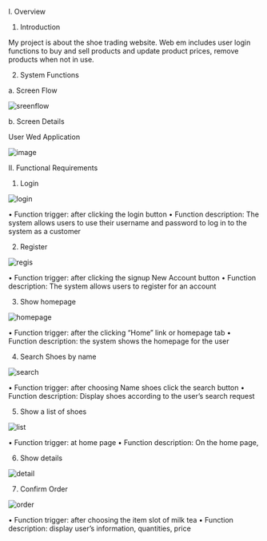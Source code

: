 I. Overview
1. Introduction
   
My project is about the shoe trading website. Web em includes user login functions to buy and sell products and update product prices, remove products when not in use.


2. System Functions

a. Screen Flow

![sreenflow](https://github.com/TungThnh/Shoes-Shop/assets/87662866/7c32bb29-0b2d-453e-aa67-66cdc53cf453)
 
   		
b. Screen Details

User Wed Application

  
![image](https://github.com/TungThnh/Shoes-Shop/assets/87662866/5aed6620-725a-49ae-8595-e18509afcff1)


II. Functional Requirements
1. Login 
 
![login](https://github.com/TungThnh/Shoes-Shop/assets/87662866/8a7a390c-f885-42dd-86da-554eba8b0209)

•	Function trigger: after clicking the login button 
•	Function description: The system allows users to use their username and password to log in to the system as a customer 
 
2. Register

![regis](https://github.com/TungThnh/Shoes-Shop/assets/87662866/c3963b97-50f6-427e-87c4-81a33d17fab3)

•	Function trigger: after clicking the signup New Account button
•	Function description: The system allows users to register for an account


3. Show homepage

![homepage](https://github.com/TungThnh/Shoes-Shop/assets/87662866/05df3786-c0d8-4906-8a10-af2d4bbe29e8)

•	Function trigger: after the clicking “Home” link or homepage tab
•	Function description: the system shows the homepage for the user
 
4. Search Shoes by name

![search](https://github.com/TungThnh/Shoes-Shop/assets/87662866/c063fe21-0f29-43fd-a5a2-abadf84b8888)

•	Function trigger: after choosing Name shoes click the search button
•	Function description: Display shoes according to the user’s search request

5. Show a list of shoes

![list](https://github.com/TungThnh/Shoes-Shop/assets/87662866/d51f9aad-8e4c-47bc-9deb-0ff807206a58)

•	Function trigger: at home page
•	Function description: On the home page, 

6. Show details

![detail](https://github.com/TungThnh/Shoes-Shop/assets/87662866/3a1baea2-6c58-438f-b8e0-41b10f7e489e)

7. Confirm Order

![order](https://github.com/TungThnh/Shoes-Shop/assets/87662866/d6bbcc25-ba9d-4d11-9d6b-7ad21f0ee421)

•	Function trigger: after choosing the item slot of milk tea
•	Function description: display user’s information, quantities, price
